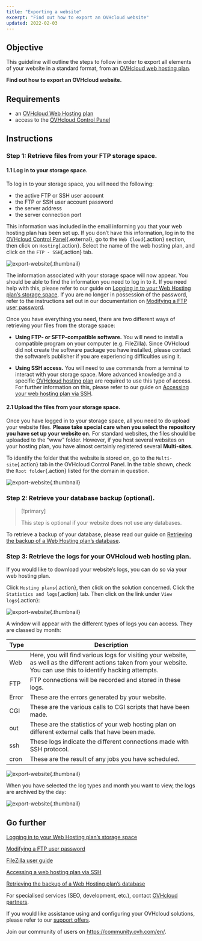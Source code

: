 ```yaml
---
title: "Exporting a website"
excerpt: "Find out how to export an OVHcloud website"
updated: 2022-02-03
---
```


## Objective

This guideline will outline the steps to follow in order to export all elements of your website in a standard format, from an [OVHcloud web hosting plan](/links/web/hosting).

**Find out how to export an OVHcloud website.**

## Requirements

- an [OVHcloud Web Hosting plan](/links/web/hosting)
- access to the [OVHcloud Control Panel](/links/manager)

## Instructions

### Step 1: Retrieve files from your FTP storage space.

#### 1.1 Log in to your storage space.

To log in to your storage space, you will need the following:

- the active FTP or SSH user account
- the FTP or SSH user account password
- the server address
- the server connection port

This information was included in the email informing you that your web hosting plan has been set up. If you don’t have this information, log in to the [OVHcloud Control Panel](/links/manager){.external}, go to the `Web Cloud`{.action} section, then click on `Hosting`{.action}. Select the name of the web hosting plan, and click on the `FTP - SSH`{.action} tab. 

![export-website](images/tab-pro.png){.thumbnail}

The information associated with your storage space will now appear. You should be able to find the information you need to log in to it. If you need help with this, please refer to our guide on [Logging in to your Web Hosting plan’s storage space](/pages/web_cloud/web_hosting/ftp_connection). If you are no longer in possession of the password, refer to the instructions set out in our documentation on [Modifying a FTP user password](/pages/web_cloud/web_hosting/ftp_change_password).

Once you have everything you need, there are two different ways of retrieving your files from the storage space:

- **Using FTP- or SFTP-compatible software.** You will need to install a compatible program on your computer (e.g. FileZilla). Since OVHcloud did not create the software package you have installed, please contact the software’s publisher if you are experiencing difficulties using it.

- **Using SSH access.** You will need to use commands from a terminal to interact with your storage space. More advanced knowledge and a specific [OVHcloud hosting plan](/links/web/hosting) are required to use this type of access. For further information on this, please refer to our guide on [Accessing your web hosting plan via SSH](/pages/web_cloud/web_hosting/ssh_on_webhosting). 

#### 2.1 Upload the files from your storage space.

Once you have logged in to your storage space, all you need to do upload your website files. **Please take special care when you select the repository you have set up your website on.** For standard websites, the files should be uploaded to the “www” folder. However, if you host several websites on your hosting plan, you have almost certainly registered several **Multi-sites**.

To identify the folder that the website is stored on, go to the `Multi-site`{.action} tab in the OVHcloud Control Panel. In the table shown, check the `Root folder`{.action} listed for the domain in question.

![export-website](images/root-folders.png){.thumbnail}

### Step 2: Retrieve your database backup (optional).

> [!primary]
>
> This step is optional if your website does not use any databases.
>

To retrieve a backup of your database, please read our guide on
[Retrieving the backup of a Web Hosting plan’s database](/pages/web_cloud/web_hosting/sql_database_export).

### Step 3: Retrieve the logs for your OVHcloud web hosting plan.

If you would like to download your website’s logs, you can do so via your web hosting plan.

Click `Hosting plans`{.action}, then click on the solution concerned. Click the `Statistics and logs`{.action} tab. Then click on the link under `View logs`{.action}:

![export-website](images/view-logs.png){.thumbnail}

A window will appear with the different types of logs you can access. They are classed by month:

| Type  	| Description                                                                                                                                                                                         	|
|-------	|-----------------------------------------------------------------------------------------------------------------------------------------------------------------------------------------------------	|
| Web   	| Here, you will find various logs for visiting your website, as well as the different actions taken from your website. You can use this to identify hacking attempts. 	|
| FTP   	| FTP connections will be recorded and stored in these logs.                                                                                                                     	|
| Error 	| These are the errors generated by your website.                                                                                                                                                    	|
| CGI   	| These are the various calls to CGI scripts that have been made.                                                                                                                                     	|
| out   	| These are the statistics of your web hosting plan on different external calls that have been made.                                                                                                                  	|
| ssh   	| These logs indicate the different connections made with SSH protocol.                                                                                                                      	|
| cron  	| These are the result of any jobs you have scheduled.                                                                                                                                                	|

![export-website](images/raw-logs-general.png){.thumbnail}

When you have selected the log types and month you want to view, the logs are archived by the day:

![export-website](images/raw-logs.png){.thumbnail}

## Go further

[Logging in to your Web Hosting plan’s storage space](/pages/web_cloud/web_hosting/ftp_connection)

[Modifying a FTP user password](/pages/web_cloud/web_hosting/ftp_change_password)

[FileZilla user guide](/pages/web_cloud/web_hosting/ftp_filezilla_user_guide)

[Accessing a web hosting plan via SSH](/pages/web_cloud/web_hosting/ssh_on_webhosting)

[Retrieving the backup of a Web Hosting plan’s database](/pages/web_cloud/web_hosting/sql_database_export)

For specialised services (SEO, development, etc.), contact [OVHcloud partners](/links/partner).

If you would like assistance using and configuring your OVHcloud solutions, please refer to our [support offers](/links/support).

Join our community of users on <https://community.ovh.com/en/>.